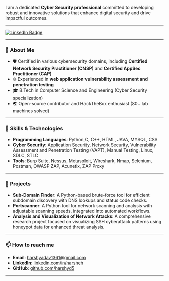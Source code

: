 
I am a dedicated **Cyber Security professional** committed to developing robust and innovative solutions that enhance digital security and drive impactful outcomes.
 
---
[![LinkedIn Badge](https://img.shields.io/badge/LinkedIn-blue?style=flat&logo=linkedin&labelColor=blue&link=www.linkedin.com/in/harsheh)](www.linkedin.com/in/harsheh) 


---
### 🚀 About Me

- 🛡️ Certified in various cybersecurity domains, including **Certified Network Security Practitioner (CNSP)** and **Certified AppSec Practitioner (CAP)**
- 🌐 Experienced in **web application vulnerability assessment and penetration testing**
- 🎓 B.Tech in Computer Science and Engineering (Cyber Security specialization)
- 🌏 Open-source contributor and HackTheBox enthusiast (80+ lab machines solved)

---

### 🔧 Skills & Technologies

- **Programming Languages**: Python,C, C++, HTML, JAVA, MYSQL, CSS
- **Cyber Security**: Application Security, Network Security, Vulnerability Assessment and Penetration Testing (VAPT), Manual Testing, Linux, SDLC, STLC
- **Tools**: Burp Suite, Nessus, Metasploit, Wireshark, Nmap, Selenium, Postman, OWASP ZAP, Acunetix, ZAP Proxy

---

### 🌟 Projects

- **Sub-Domain Finder**: A Python-based brute-force tool for efficient subdomain discovery with DNS lookups and status code checks.
- **Portscanner**: A Python tool for network scanning and analysis with adjustable scanning speeds, integrated into automated workflows.
- **Analysis and Visualization of Network Attacks**: A comprehensive research project focused on visualizing SSH cyberattack patterns using honeypot data for enhanced threat analysis.


---

### 📫 How to reach me

- **Email**: harshyadav1361@gmail.com  
- **LinkedIn**: [linkedin.com/in/harsheh](https://www.linkedin.com/in/harsheh/)  
- **GitHub**: [github.com/harshyd5](https://github.com/harshyd5)

---
